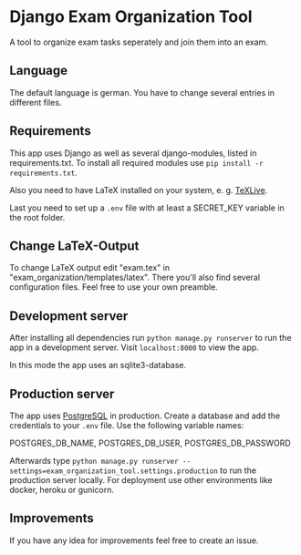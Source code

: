 # Django Exam Organization Tool

A tool to organize exam tasks seperately and join them into an exam.

## Language

The default language is german. You have to change several entries in different files.

## Requirements

This app uses Django as well as several django-modules, listed in requirements.txt. To install all required modules use `pip install -r requirements.txt`.

Also you need to have LaTeX installed on your system, e. g. [TeXLive](https://www.tug.org/texlive/).

Last you need to set up a `.env` file with at least a SECRET_KEY variable in the root folder.

## Change LaTeX-Output

To change LaTeX output edit "exam.tex" in "exam_organization/templates/latex". There you'll also find several configuration files. Feel free to use your own preamble.

## Development server

After installing all dependencies run `python manage.py runserver` to run the app in a development server. Visit `localhost:8000` to view the app.

In this mode the app uses an sqlite3-database.

## Production server
 
 The app uses [PostgreSQL](https://www.postgresql.org/) in production. Create a database and add the credentials to your `.env` file. Use the following variable names:

POSTGRES_DB_NAME, POSTGRES_DB_USER, POSTGRES_DB_PASSWORD

Afterwards type `python manage.py runserver --settings=exam_organization_tool.settings.production` to run the production server locally. For deployment use other environments like docker, heroku or gunicorn.

## Improvements

If you have any idea for improvements feel free to create an issue.

